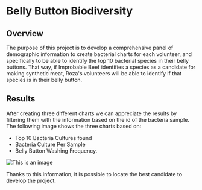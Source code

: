# Belly Button Biodiversity
## Overview
The purpose of this project is to develop a comprehensive panel of demographic information to create bacterial charts for each volunteer, and specifically to be able to identify the top 10 bacterial species in their belly buttons.
That way, if Improbable Beef identifies a species as a candidate for making synthetic meat, Roza's volunteers will be able to identify if that species is in their belly button.

## Results

After creating three different charts we can appreciate the results by filtering them with the information based on the id of the bacteria sample.
The following image shows the three charts based on:
- Top 10 Bacteria Cultures found
- Bacteria Culture Per Sample
- Belly Button Washing Frequency.

![This is an image](https://i.pinimg.com/originals/e7/69/d5/e769d5c839bbc7ab6013f174c72e6602.png)


Thanks to this information, it is possible to locate the best candidate to develop the project.

